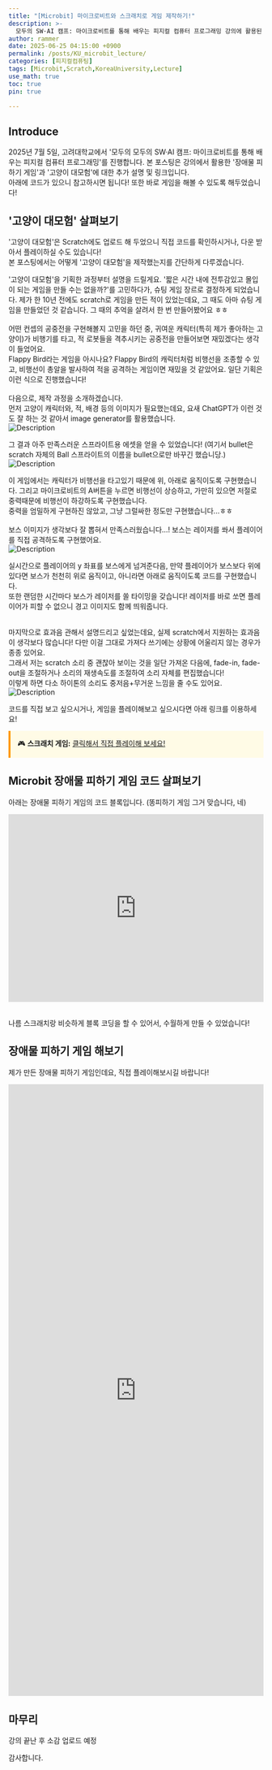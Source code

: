```yaml
---
title: "[Microbit] 마이크로비트와 스크래치로 게임 제작하기!"
description: >-
  모두의 SW·AI 캠프: 마이크로비트를 통해 배우는 피지컬 컴퓨터 프로그래밍 강의에 활용된 자료입니다.
author: rammer
date: 2025-06-25 04:15:00 +0900
permalink: /posts/KU_microbit_lecture/
categories: [피지컬컴퓨팅]
tags: [Microbit,Scratch,KoreaUniversity,Lecture]
use_math: true
toc: true
pin: true

---
```


## Introduce
2025년 7월 5일, 고려대학교에서 '모두의 모두의 SW·AI 캠프: 마이크로비트를 통해 배우는 피지컬 컴퓨터 프로그래밍'를 진행합니다. 본 포스팅은 강의에서 활용한 '장애물 피하기 게임'과 '고양이 대모험'에 대한 추가 설명 및 링크입니다.<br>아래에 코드가 있으니 참고하시면 됩니다! 또한 바로 게임을 해볼 수 있도록 해두었습니다!

## '고양이 대모험' 살펴보기
'고양이 대모험'은 Scratch에도 업로드 해 두었으니 직접 코드를 확인하시거나, 다운 받아서 플레이하실 수도 있습니다!<br>
본 포스팅에서는 어떻게 '고양이 대모험'을 제작했는지를 간단하게 다루겠습니다.<br>
  
'고양이 대모험'을 기획한 과정부터 설명을 드릴게요. '짧은 시간 내에 전투감있고 몰입이 되는 게임을 만들 수는 없을까?'를 고민하다가, 슈팅 게임 장르로 결정하게 되었습니다. 제가 한 10년 전에도 scratch로 게임을 만든 적이 있었는데요, 그 때도 아마 슈팅 게임을 만들었던 것 같습니다. 그 때의 추억을 살려서 한 번 만들어봤어요 ㅎㅎ<br><br>
어떤 컨셉의 공중전을 구현해볼지 고민을 하던 중, 귀여운 캐릭터(특히 제가 좋아하는 고양이)가 비행기를 타고, 적 로봇들을 격추시키는 공중전을 만들어보면 재밌겠다는 생각이 들었어요.<br>
Flappy Bird라는 게임을 아시나요? Flappy Bird의 캐릭터처럼 비행선을 조종할 수 있고, 비행선이 총알을 발사하여 적을 공격하는 게임이면 재밌을 것 같았어요. 일단 기획은 이런 식으로 진행했습니다!<br><br>
다음으로, 제작 과정을 소개하겠습니다.<br>
먼저 고양이 캐릭터와, 적, 배경 등의 이미지가 필요했는데요, 요새 ChatGPT가 이런 것도 잘 하는 것 같아서 image generator를 활용했습니다.<br>
<img src="../../assets/img/resources/microbit/prompt1.png"
     alt="Description"
     loading="lazy"
     class="image-style">
<br>

그 결과 아주 만족스러운 스프라이트용 에셋을 얻을 수 있었습니다! (여기서 bullet은 scratch 자체의 Ball 스프라이트의 이름을 bullet으로만 바꾸긴 했습니당.)<br>
<img src="../../assets/img/resources/microbit/sprites.png"
     alt="Description"
     loading="lazy"
     class="image-style">
<br>

이 게임에서는 캐릭터가 비행선을 타고있기 때문에 위, 아래로 움직이도록 구현했습니다. 그리고 마이크로비트의 A버튼을 누르면 비행선이 상승하고, 가만히 있으면 저절로 중력때문에 비행선이 하강하도록 구현했습니다.<br>
중력을 엄밀하게 구현하진 않았고, 그냥 그럴싸한 정도만 구현했습니다...ㅎㅎ<br>
<br>
보스 이미지가 생각보다 잘 뽑혀서 만족스러웠습니다...! 보스는 레이저를 쏴서 플레이어를 직접 공격하도록 구현했어요.<br>
<img src="../../assets/img/resources/microbit/boss_asset.png"
     alt="Description"
     loading="lazy"
     class="image-style">
<br>

실시간으로 플레이어의 y 좌표를 보스에게 넘겨준다음, 만약 플레이어가 보스보다 위에 있다면 보스가 천천히 위로 움직이고, 아니라면 아래로 움직이도록 코드를 구현했습니다.<br>
또한 랜덤한 시간마다 보스가 레이저를 쏠 타이밍을 갖습니다! 레이저를 바로 쏘면 플레이어가 피할 수 없으니 경고 이미지도 함께 띄워줍니다.<br>

<br>
마지막으로 효과음 관해서 설명드리고 싶었는데요, 실제 scratch에서 지원하는 효과음이 생각보다 많습니다! 다만 이걸 그대로 가져다 쓰기에는 상황에 어울리지 않는 경우가 종종 있어요.<br>
그래서 저는 scratch 소리 중 괜찮아 보이는 것을 일단 가져온 다음에, fade-in, fade-out을 조절하거나 소리의 재생속도를 조절하여 소리 자체를 편집했습니다!<br>
이렇게 하면 다소 하이톤의 소리도 중저음+무거운 느낌을 줄 수도 있어요.<br>
<img src="../../assets/img/resources/microbit/sound.png"
     alt="Description"
     loading="lazy"
     class="image-style">
<br>

코드를 직접 보고 싶으시거나, 게임을 플레이해보고 싶으시다면 아래 링크를 이용하세요!<br>

<div style="border-left: 4px solid #f90; padding: 1em; background: #fffbe6;">
  🎮 <strong>스크래치 게임:</strong>
  <a href="https://scratch.mit.edu/projects/1191783019/" target="_blank" rel="noopener noreferrer">
    클릭해서 직접 플레이해 보세요!
  </a>
</div>


## Microbit 장애물 피하기 게임 코드 살펴보기

아래는 장애물 피하기 게임의 코드 블록입니다. (똥피하기 게임 그거 맞습니다, 네)<br>

<div style="position:relative;height:calc(300px + 5em);width:100%;overflow:hidden;"><iframe style="position:absolute;top:0;left:0;width:100%;height:100%;" src="https://makecode.microbit.org/---codeembed#pub:S55220-75214-92373-16338" allowfullscreen="allowfullscreen" frameborder="0" sandbox="allow-scripts allow-same-origin"></iframe></div>

<br>

나름 스크래치랑 비슷하게 블록 코딩을 할 수 있어서, 수월하게 만들 수 있었습니다!<br>

## 장애물 피하기 게임 해보기
제가 만든 장애물 피하기 게임인데요, 직접 플레이해보시길 바랍니다!

<div style="position:relative;padding-bottom:140%;height:0;min-height:500px;overflow:hidden;">
  <iframe style="position:absolute;top:0;left:0;width:100%;height:100%;"
          src="https://makecode.microbit.org/---run?id=S55220-75214-92373-16338"
          allowfullscreen
          sandbox="allow-popups allow-forms allow-scripts allow-same-origin"
          frameborder="0">
  </iframe>
</div>

## 마무리
강의 끝난 후 소감 업로드 예정

감사합니다.





